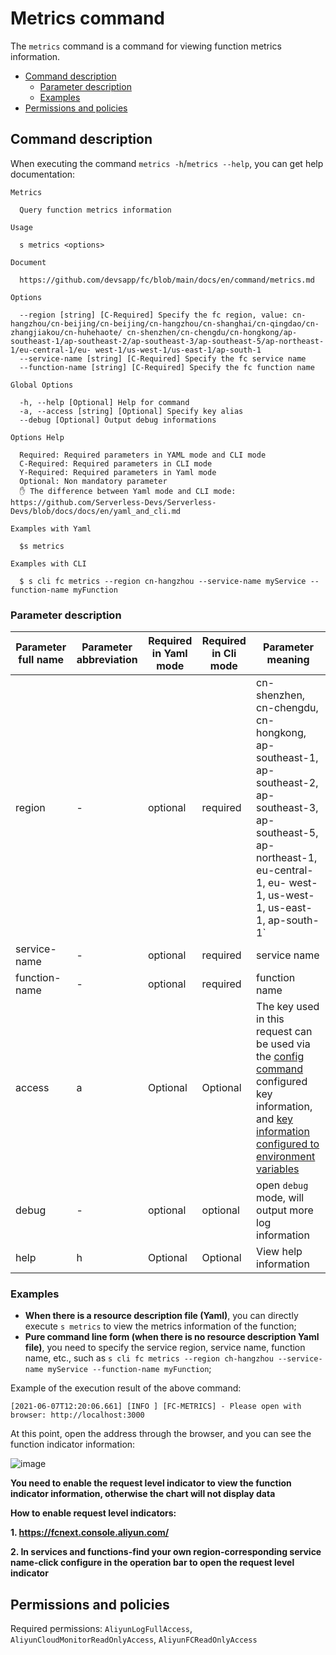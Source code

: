 # Metrics command

The `metrics` command is a command for viewing function metrics information.

- [Command description](#Command-description)
  - [Parameter description](#parameter-description)
  - [Examples](#Examplese)
- [Permissions and policies](#Permissions-and-policies)

## Command description

When executing the command `metrics -h`/`metrics --help`, you can get help documentation:

```shell script
Metrics

  Query function metrics information

Usage

  s metrics <options>
                       
Document
  
  https://github.com/devsapp/fc/blob/main/docs/en/command/metrics.md

Options
               
  --region [string] [C-Required] Specify the fc region, value: cn-hangzhou/cn-beijing/cn-beijing/cn-hangzhou/cn-shanghai/cn-qingdao/cn-zhangjiakou/cn-huhehaote/ cn-shenzhen/cn-chengdu/cn-hongkong/ap-southeast-1/ap-southeast-2/ap-southeast-3/ap-southeast-5/ap-northeast-1/eu-central-1/eu- west-1/us-west-1/us-east-1/ap-south-1
  --service-name [string] [C-Required] Specify the fc service name
  --function-name [string] [C-Required] Specify the fc function name

Global Options

  -h, --help [Optional] Help for command
  -a, --access [string] [Optional] Specify key alias
  --debug [Optional] Output debug informations

Options Help

  Required: Required parameters in YAML mode and CLI mode
  C-Required: Required parameters in CLI mode
  Y-Required: Required parameters in Yaml mode
  Optional: Non mandatory parameter
  ✋ The difference between Yaml mode and CLI mode: https://github.com/Serverless-Devs/Serverless-Devs/blob/docs/docs/en/yaml_and_cli.md

Examples with Yaml

  $s metrics

Examples with CLI

  $ s cli fc metrics --region cn-hangzhou --service-name myService --function-name myFunction
````

### Parameter description

| Parameter full name | Parameter abbreviation | Required in Yaml mode | Required in Cli mode | Parameter meaning |
| ------------- | -------- | -------------- | ------------- | ------------------------------------------------------- |
| region | - | optional | required | cn-shenzhen, cn-chengdu, cn-hongkong, ap-southeast-1, ap-southeast-2, ap-southeast-3, ap-southeast-5, ap-northeast-1, eu-central-1, eu- west-1, us-west-1, us-east-1, ap-south-1` |
| service-name | - | optional | required | service name |
| function-name | - | optional | required | function name |
| access | a | Optional | Optional | The key used in this request can be used via the [config command](https://github.com/Serverless-Devs/Serverless-Devs/tree/master/docs/en/command/config.md#config-add-command) configured key information, and [key information configured to environment variables](https://github.com/Serverless-Devs/Serverless-Devs/tree/master/docs/en/command/config.md#Configure-keys-by-using-environment-variables) |
| debug | - | optional | optional | open `debug` mode, will output more log information |
| help | h | Optional | Optional | View help information |

### Examples

- **When there is a resource description file (Yaml)**, you can directly execute `s metrics` to view the metrics information of the function;
- **Pure command line form (when there is no resource description Yaml file)**, you need to specify the service region, service name, function name, etc., such as `s cli fc metrics --region ch-hangzhou --service-name myService --function-name myFunction`;

Example of the execution result of the above command:

````text
[2021-06-07T12:20:06.661] [INFO ] [FC-METRICS] - Please open with browser: http://localhost:3000
````

 At this point, open the address through the browser, and you can see the function indicator information:

![image](https://user-images.githubusercontent.com/21079031/120958920-419b2400-c78b-11eb-9f3c-8b49c1354a37.png)

**You need to enable the request level indicator to view the function indicator information, otherwise the chart will not display data**

**How ​​to enable request level indicators:**

**1. https://fcnext.console.aliyun.com/**

**2. In services and functions-find your own region-corresponding service name-click configure in the operation bar to open the request level indicator**

## Permissions and policies

Required permissions: `AliyunLogFullAccess`, `AliyunCloudMonitorReadOnlyAccess`, `AliyunFCReadOnlyAccess`

